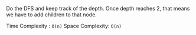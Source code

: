 Do the DFS and keep track of the depth. Once depth reaches 2, that means we have to add children to that node.


Time Complexity : `O(n)`
Space Complexity: `O(n)`